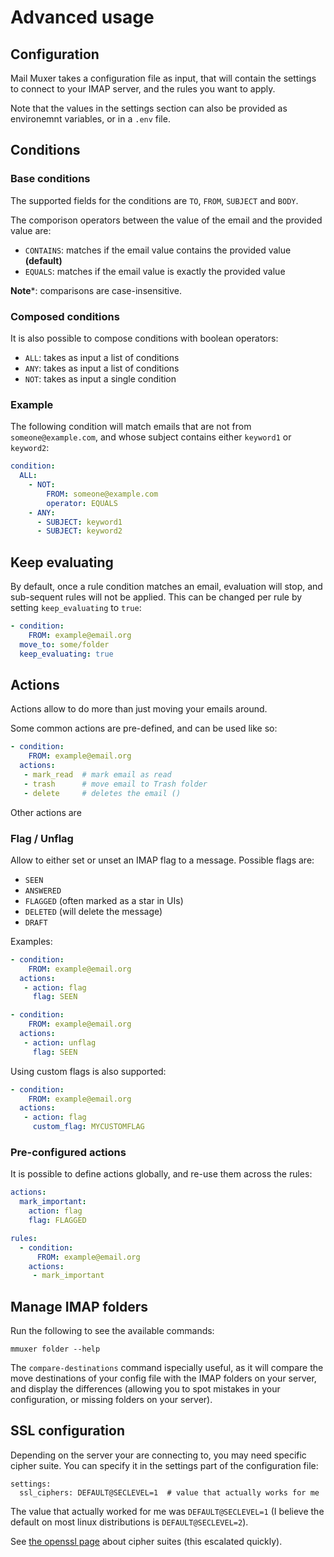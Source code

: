 # Advanced usage

## Configuration

Mail Muxer takes a configuration file as input, that will contain the settings to connect to your IMAP server, and the rules you want to apply.


Note that the values in the settings section can also be provided as environemnt variables, or in a `.env` file.

## Conditions

### Base conditions

The supported fields for the conditions are `TO`, `FROM`, `SUBJECT` and `BODY`.

The comporison operators between the value of the email and the provided value are:
- `CONTAINS`: matches if the email value contains the provided value **(default)**
- `EQUALS`: matches if the email value is exactly the provided value

**Note***: comparisons are case-insensitive.

### Composed conditions

It is also possible to compose conditions with boolean operators:
 - `ALL`: takes as input a list of conditions
 - `ANY`: takes as input a list of conditions
 - `NOT`: takes as input a single condition

### Example

The following condition will match emails that are not from `someone@example.com`, and whose subject contains either `keyword1` or `keyword2`:

```yaml
condition:
  ALL:
    - NOT:
        FROM: someone@example.com
        operator: EQUALS
    - ANY:
      - SUBJECT: keyword1
      - SUBJECT: keyword2
```

## Keep evaluating

By default, once a rule condition matches an email, evaluation will stop, and sub-sequent rules will not be applied. This can be changed per rule by setting `keep_evaluating` to `true`:
```yaml
- condition:
    FROM: example@email.org
  move_to: some/folder
  keep_evaluating: true
```

## Actions

Actions allow to do more than just moving your emails around.

Some common actions are pre-defined, and can be used like so:

```yaml
- condition:
    FROM: example@email.org
  actions:
   - mark_read  # mark email as read
   - trash      # move email to Trash folder
   - delete     # deletes the email ()
```


Other actions are

### Flag / Unflag

Allow to either set or unset an IMAP flag to a message. Possible flags are:
- `SEEN`
- `ANSWERED`
- `FLAGGED` (often marked as a star in UIs)
- `DELETED` (will delete the message)
- `DRAFT`

Examples:
```yaml
- condition:
    FROM: example@email.org
  actions:
   - action: flag
     flag: SEEN
```

```yaml
- condition:
    FROM: example@email.org
  actions:
   - action: unflag
     flag: SEEN
```

Using custom flags is also supported:
```yaml
- condition:
    FROM: example@email.org
  actions:
   - action: flag
     custom_flag: MYCUSTOMFLAG
```


### Pre-configured actions

It is possible to define actions globally, and re-use them across the rules:

```yaml
actions:
  mark_important:
    action: flag
    flag: FLAGGED

rules:
  - condition:
      FROM: example@email.org
    actions:
     - mark_important
```

## Manage IMAP folders

Run the following to see the available commands:

    mmuxer folder --help

The `compare-destinations` command ispecially useful, as it will compare the move destinations of your config file with the IMAP folders on your server, and display the differences (allowing you to spot mistakes in your configuration, or missing folders on your server).

## SSL configuration

Depending on the server your are connecting to, you may need specific cipher suite. You can specify it in the settings part of the configuration file:

```
settings:
  ssl_ciphers: DEFAULT@SECLEVEL=1  # value that actually works for me
```

The value that actually worked for me was `DEFAULT@SECLEVEL=1` (I believe the default on most linux distributions is `DEFAULT@SECLEVEL=2`).

See [the openssl page](https://www.openssl.org/docs/man1.0.2/man1/ciphers.html) about cipher suites (this escalated quickly).

